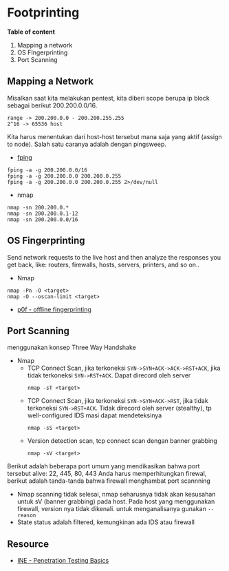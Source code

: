 # Footprinting

**Table of content**
1. Mapping a network
2. OS FIngerprinting
3. Port Scanning

## Mapping a Network
Misalkan saat kita melakukan pentest, kita diberi scope berupa ip block sebagai berikut 200.200.0.0/16. 
```
range -> 200.200.0.0 - 200.200.255.255
2^16 -> 65536 host
```
Kita harus menentukan dari host-host tersebut mana saja yang aktif (assign to node). Salah satu caranya adalah dengan pingsweep.
- [fping](https://github.com/schweikert/fping)</br>
```
fping -a -g 200.200.0.0/16
fping -a -g 200.200.0.0 200.200.0.255
fping -a -g 200.200.0.0 200.200.0.255 2>/dev/null
```
- nmap</br>
```
nmap -sn 200.200.0.*
nmap -sn 200.200.0.1-12
nmap -sn 200.200.0.0/16
```
## OS Fingerprinting
Send network requests to the live host and then analyze the responses you get back, like: routers, firewalls, hosts, servers, printers, and so on..
- Nmap</br>
```
nmap -Pn -O <target>
nmap -O --oscan-limit <target>
```
- [p0f - offline fingerprinting](https://lcamtuf.coredump.cx/p0f3/)

## Port Scanning
menggunakan konsep Three Way Handshake
- Nmap</br>
  - TCP Connect Scan, jika terkoneksi `SYN->SYN+ACK->ACK->RST+ACK`, jika tidak terkoneksi `SYN->RST+ACK`. Dapat direcord oleh server
    ```
    nmap -sT <target>
    ```
  - TCP Connect Scan, jika terkoneksi `SYN->SYN+ACK->RST`, jika tidak terkoneksi `SYN->RST+ACK`. Tidak direcord oleh server (stealthy), tp well-configured IDS masi dapat mendeteksinya
    ```
    nmap -sS <target>
    ```
  - Version detection scan, tcp connect scan dengan banner grabbing
    ```
    nmap -sV <target>
    ```
Berikut adalah beberapa port umum yang mendikasikan bahwa port tersebut alive: 22, 445, 80, 443
Anda harus memperhitungkan firewal, berikut adalah tanda-tanda bahwa firewall menghambat port scannning
- Nmap scanning tidak selesai, nmap seharusnya tidak akan kesusahan untuk sV (banner grabbing) pada host. Pada host yang menggunakan firewall, version nya tidak dikenali. untuk menganalisanya gunakan `--reason`
- State status adalah filtered, kemungkinan ada IDS atau firewall

## Resource
- [INE - Penetration Testing Basics](https://my.ine.com/CyberSecurity/courses/6f986ca5/penetration-testing-basics)
